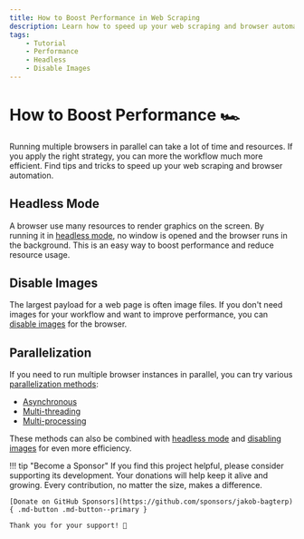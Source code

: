 ```yaml
---
title: How to Boost Performance in Web Scraping
description: Learn how to speed up your web scraping and browser automation with Browserist by disabling images or running browsers in headless mode and in parallel.
tags:
    - Tutorial
    - Performance
    - Headless
    - Disable Images
---
```


# How to Boost Performance 🏎️
Running multiple browsers in parallel can take a lot of time and resources. If you apply the right strategy, you can more the workflow much more efficient. Find tips and tricks to speed up your web scraping and browser automation.

## Headless Mode
A browser use many resources to render graphics on the screen. By running it in [headless mode](headless.md), no window is opened and the browser runs in the background. This is an easy way to boost performance and reduce resource usage.

## Disable Images
The largest payload for a web page is often image files. If you don't need images for your workflow and want to improve performance, you can [disable images](disable-images.md) for the browser.

## Parallelization
If you need to run multiple browser instances in parallel, you can try various [parallelization methods](parallelization/results-summary.md):

* [Asynchronous](parallelization/2-asynchronous.md)
* [Multi-threading](parallelization/3-multi-threading.md)
* [Multi-processing](parallelization/4-multi-processing.md)

These methods can also be combined with [headless mode](headless.md) and [disabling images](disable-images.md) for even more efficiency.

!!! tip "Become a Sponsor"
    If you find this project helpful, please consider supporting its development. Your donations will help keep it alive and growing. Every contribution, no matter the size, makes a difference.

    [Donate on GitHub Sponsors](https://github.com/sponsors/jakob-bagterp){ .md-button .md-button--primary }

    Thank you for your support! 🙌

